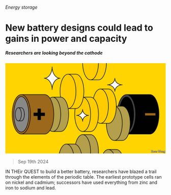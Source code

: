 ###### Energy storage

# New battery designs could lead to gains in power and capacity 

##### Researchers are looking beyond the cathode 

![image](images/20240921_STD002.jpg) 

> Sep 19th 2024 

IN THEir QUEST to build a better battery, researchers have blazed a trail through the elements of the periodic table. The earliest prototype cells ran on nickel and cadmium; successors have used everything from zinc and iron to sodium and lead.

